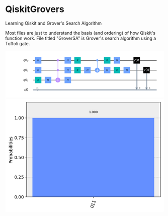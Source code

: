 # QiskitGrovers
Learning Qiskit and Grover's Search Algorithm

Most files are just to understand the basis (and ordering) of how Qiskit's function work. File titled "GroverSA" is Grover's search
algorithm using a Toffoli gate.

![](/pictures/circuit.png)
![](/pictures/probabilities.png)
